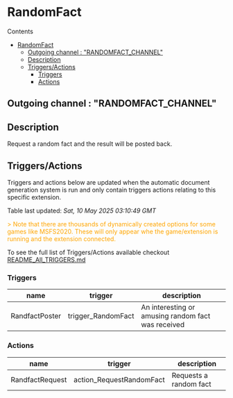 <!-- this file will be auto updated for triggers and actions when the apidocs automatic
document builder is run.
To have the triggers and actions inserted do not remove the tags 'ReplaceTAGFor...' below
To run go to 'StreamRoller\docs\apidocs' and run 'node readmebuilder.mjs'
The script will parse files in the extensions directory looking for "triggersandactions ="
if found it will attempt to load hte file and use the exported 'triggersandactions' variable
to create the tables shown in the parsed README.md files
This was the only way I could find to autoupdate the triggers and actions lists
 -->
# RandomFact
Contents
- [RandomFact](#randomfact)
  - [Outgoing channel : "RANDOMFACT\_CHANNEL"](#outgoing-channel--randomfact_channel)
  - [Description](#description)
  - [Triggers/Actions](#triggersactions)
    - [Triggers](#triggers)
    - [Actions](#actions)
## Outgoing channel : "RANDOMFACT_CHANNEL"
## Description
Request a random fact and the result will be posted back.
## Triggers/Actions


Triggers and actions below are updated when the automatic document generation system is run and only contain triggers actions relating to this specific extension.

Table last updated: *Sat, 10 May 2025 03:10:49 GMT*

<div style='color:orange'>> Note that there are thousands of dynamically created options for some games like MSFS2020. These will only appear whe the game/extension is running and the extension connected.</div>

To see the full list of Triggers/Actions available checkout [README_All_TRIGGERS.md](https://github.com/SilenusTA/StreamRoller/blob/master/README_All_TRIGGERS.md)

### Triggers

| name | trigger | description |
| --- | --- | --- |
| RandfactPoster | trigger_RandomFact | An interesting or amusing random fact was received |

### Actions

| name | trigger | description |
| --- | --- | --- |
| RandfactRequest | action_RequestRandomFact | Requests a random fact |
